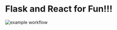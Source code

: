 # Flask and React for Fun!!!

![example workflow](https://github.com/bobbywatson3/testdriven-app-react/actions/workflows/<WORKFLOW_FILE>/badge.svg)
